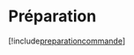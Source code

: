 # Préparation

[!include[preparationcommande](preparation.preparationcommande.autogen.md)]
































































































































